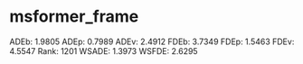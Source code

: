 # msformer_frame

ADEb: 1.9805
ADEp: 0.7989
ADEv: 2.4912
FDEb: 3.7349
FDEp: 1.5463
FDEv: 4.5547
Rank: 1201
WSADE: 1.3973
WSFDE: 2.6295